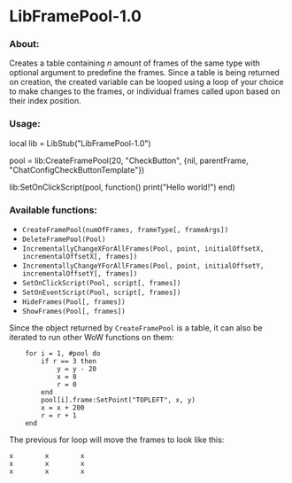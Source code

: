 # LibFramePool-1.0
### About:
Creates a table containing _n_ amount of frames of the same type with optional argument to predefine the frames. Since
a table is being returned on creation, the created variable can be looped using a loop of your choice to make changes
to the frames, or individual frames called upon based on their index position.

### Usage:
local lib = LibStub("LibFramePool-1.0")

pool = lib:CreateFramePool(20, "CheckButton", {nil, parentFrame, "ChatConfigCheckButtonTemplate"})

lib:SetOnClickScript(pool, function() print("Hello world!") end)

### Available functions:
* `CreateFramePool(numOfFrames, frameType[, frameArgs])`
* `DeleteFramePool(Pool)`
* `IncrementallyChangeXForAllFrames(Pool, point, initialOffsetX, incrementalOffsetX[, frames])`
* `IncrementallyChangeYForAllFrames(Pool, point, initialOffsetY, incrementalOffsetY[, frames])`
* `SetOnClickScript(Pool, script[, frames])`
* `SetOnEventScript(Pool, script[, frames])`
* `HideFrames(Pool[, frames])`
* `ShowFrames(Pool[, frames])`

Since the object returned by `CreateFramePool` is a table, it can also be iterated to run other WoW functions on them:

        for i = 1, #pool do
            if r == 3 then
                y = y - 20
                x = 8
                r = 0
            end
            pool[i].frame:SetPoint("TOPLEFT", x, y)
            x = x + 200
            r = r + 1
        end

The previous for loop will move the frames to look like this:

    x        x        x
    x        x        x
    x        x        x
